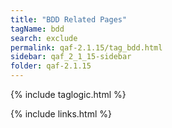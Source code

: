 ```yaml
---
title: "BDD Related Pages"
tagName: bdd
search: exclude
permalink: qaf-2.1.15/tag_bdd.html
sidebar: qaf_2_1_15-sidebar
folder: qaf-2.1.15
---
```

{% include taglogic.html %}

{% include links.html %}
